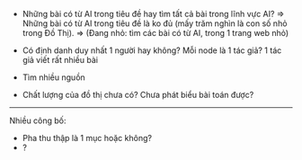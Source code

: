 - Những bài có từ AI trong tiêu đề hay tìm tất cả bài trong lĩnh vực AI? 
=> Những bài có từ AI trong tiêu đề là ko đủ (mấy trăm nghìn là con số nhỏ trong Đồ Thị). 
=> (Đang nhỏ: tìm các bài có từ AI, trong 1 trang web nhỏ)

- Có định danh duy nhất 1 người hay không? 
  Mỗi node là 1 tác giả? 1 tác giả viết rất nhiều bài
- Tìm nhiều nguồn
- Chất lượng của đồ thị chưa có? Chưa phát biểu bài toán được?
---
Nhiều công bố: 
- Pha thu thập là 1 mục hoặc không?
- ? 